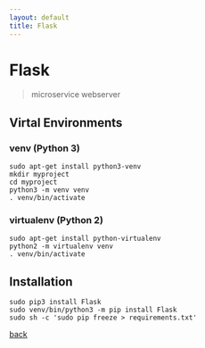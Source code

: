 ```yaml
---
layout: default
title: Flask 
---
```


# Flask

> microservice webserver

## Virtal Environments

### venv (Python 3)
```
sudo apt-get install python3-venv
mkdir myproject
cd myproject
python3 -m venv venv
. venv/bin/activate
```

### virtualenv (Python 2)

```
sudo apt-get install python-virtualenv
python2 -m virtualenv venv
. venv/bin/activate
```

## Installation

```
sudo pip3 install Flask
sudo venv/bin/python3 -m pip install Flask
sudo sh -c 'sudo pip freeze > requirements.txt'
```

[back](../)

